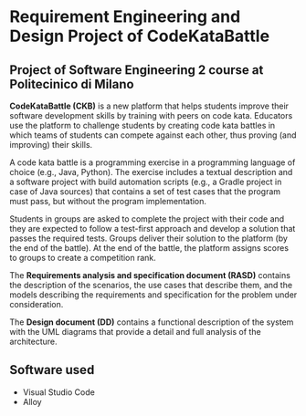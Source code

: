 # Requirement Engineering and Design Project of CodeKataBattle
## Project of Software Engineering 2 course at Politecinico di Milano
**CodeKataBattle (CKB)** is a new platform that helps students improve their software development skills
by training with peers on code kata. Educators use the platform to challenge students by creating code
kata battles in which teams of students can compete against each other, thus proving (and improving)
their skills.

A code kata battle is a programming exercise in a programming language of choice (e.g.,
Java, Python). The exercise includes a textual description and a software project with build
automation scripts (e.g., a Gradle project in case of Java sources) that contains a set of test cases that
the program must pass, but without the program implementation. 

Students in groups are asked to complete the
project with their code and they are expected to follow
a test-first approach and develop a solution that passes the required tests. Groups deliver their
solution to the platform (by the end of the battle). At the end of the battle, the platform assigns scores
to groups to create a competition rank.

The **Requirements analysis and specification document (RASD)** contains the description of the scenarios,
the use cases that describe them, and the models describing the requirements and specification for the
problem under consideration.

The **Design document (DD)** contains a functional description of the system with the UML diagrams that provide a detail and full analysis of the architecture.

## Software used
- Visual Studio Code
- Alloy 
